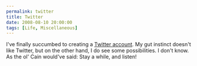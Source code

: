 ```yaml
---
permalink: twitter
title: Twitter
date: 2008-08-10 20:00:00
tags: [Life, Miscellaneous]
---
```

I've finally succumbed to creating a [Twitter account](http://twitter.com/improvedk). My gut instinct doesn't like Twitter, but on the other hand, I do see some possibilities. I don't know. As the ol' Cain would've said: Stay a while, and listen!
